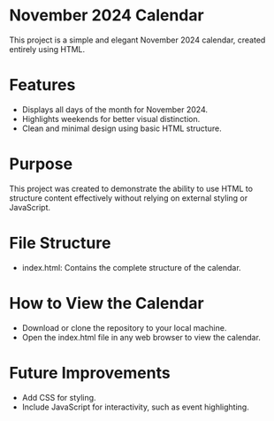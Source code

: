 # November 2024 Calendar
This project is a simple and elegant November 2024 calendar, created entirely using HTML.

# Features
- Displays all days of the month for November 2024.
- Highlights weekends for better visual distinction.
- Clean and minimal design using basic HTML structure.

# Purpose
This project was created to demonstrate the ability to use HTML to structure content effectively without relying on external styling or JavaScript.

# File Structure
- index.html: Contains the complete structure of the calendar.

# How to View the Calendar
- Download or clone the repository to your local machine.
- Open the index.html file in any web browser to view the calendar.

# Future Improvements
- Add CSS for styling.
- Include JavaScript for interactivity, such as event highlighting.
